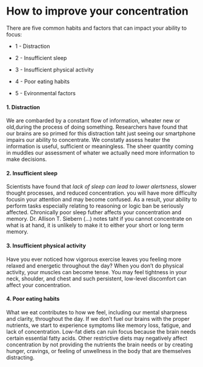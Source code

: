 # How to improve your concentration 

There are five common habits and factors that can impact your ability to focus:

- 1 - Distraction

- 2 - Insufficient sleep

- 3 - Insufficient physical activity 

- 4 - Poor eating habits 

- 5 - Evironmental factors 


#### 1. Distraction 

We are combarded by a constant flow of information, wheater new or old,during the process of doing something. Researchers have found that our brains are so primed for this distraction taht just seeing our smartphone impairs our ability to concentrate. We constatly assess heater the information is useful, sufficient or meaningless. The sheer quantity coming in muddles our assessment of whater we actually need more information to make decisions. 

#### 2. Insufficient sleep 

Scientists have found that *lack of sleep can lead to lower alertsness*, slower thought processes, and reduced concentration. you will have more difficulty focusin your attention and may become confused. As a result, your ability to perform tasks especially relating to reasoning or logic ban be seriously affected. Chronically poor sleep futher affects your concentration and memory. Dr. Allison T. Siebern (...) notes taht if you cannot concentrate on what is at hand, it is unlikely to make it to either your short or long term memory.

#### 3. Insufficient physical activity

Have you ever noticed how vigorous exercise leaves you feeling more relaxed and energetic throughout the day? When you don’t do physical activity, your muscles can become tense. You may feel tightness in your neck, shoulder, and chest and such persistent, low-level discomfort can affect your concentration.

#### 4. Poor eating habits

What we eat contributes to how we feel, including our mental sharpness and clarity, throughout the day. If we don’t fuel our brains with the proper nutrients, we start to experience symptoms like memory loss, fatigue, and lack of concentration. Low-fat diets can ruin focus because the brain needs certain essential fatty acids. Other restrictive diets may negatively affect concentration by not providing the nutrients the brain needs or by creating hunger, cravings, or feeling of unwellness in the body that are themselves distracting. 





